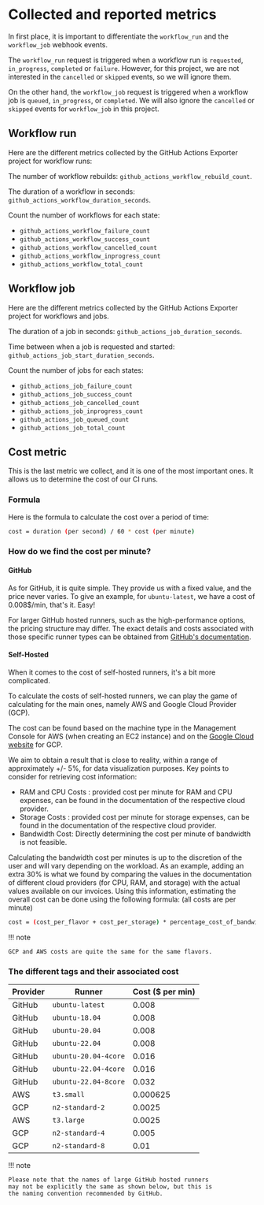 # Collected and reported metrics

In first place, it is important to differentiate the `workflow_run`
and the `workflow_job` webhook events.

The `workflow_run` request is triggered when a workflow run is `requested`,
`in_progress`, `completed` or `failure`. However, for this project, we are not
interested in the `cancelled` or `skipped` events, so we will ignore them.

On the other hand, the `workflow_job` request is triggered when a
workflow job is `queued`, `in_progress`, or `completed`. We will also ignore
the `cancelled` or `skipped` events for `workflow_job` in this project.

## Workflow run

Here are the different metrics collected by the GitHub Actions Exporter
project for workflow runs:

The number of workflow rebuilds: `github_actions_workflow_rebuild_count`.

The duration of a workflow in seconds: `github_actions_workflow_duration_seconds`.

Count the number of workflows for each state:

- `github_actions_workflow_failure_count`
- `github_actions_workflow_success_count`
- `github_actions_workflow_cancelled_count`
- `github_actions_workflow_inprogress_count`
- `github_actions_workflow_total_count`

## Workflow job

Here are the different metrics collected by the GitHub Actions
Exporter project for workflows and jobs.

The duration of a job in seconds: `github_actions_job_duration_seconds`.

Time between when a job is requested and started: `github_actions_job_start_duration_seconds`.

Count the number of jobs for each states:

- `github_actions_job_failure_count`
- `github_actions_job_success_count`
- `github_actions_job_cancelled_count`
- `github_actions_job_inprogress_count`
- `github_actions_job_queued_count`
- `github_actions_job_total_count`

## Cost metric

This is the last metric we collect, and it is one of the most important
ones. It allows us to determine the cost of our CI runs.

### Formula

Here is the formula to calculate the cost over a period of time:

```bash
cost = duration (per second) / 60 * cost (per minute)
```

### How do we find the cost per minute?

#### GitHub

As for GitHub, it is quite simple. They provide us with a fixed value, and
the price never varies. To give an example, for `ubuntu-latest`, we have a cost
of 0.008$/min, that's it. Easy!

For larger GitHub hosted runners, such as the high-performance options, the
pricing structure may differ. The exact details and costs associated with those
specific runner types can be obtained from
[GitHub's documentation](https://docs.github.com/en/billing/managing-billing-for-github-actions/about-billing-for-github-actions).

#### Self-Hosted

When it comes to the cost of self-hosted runners, it's a bit more complicated.

To calculate the costs of self-hosted runners, we can play the game of
calculating for the main ones, namely AWS and Google Cloud Provider (GCP).

The cost can be found based on the machine type in the Management Console
for AWS (when creating an EC2 instance) and on the
[Google Cloud website](https://cloud.google.com/compute/vm-instance-pricing)
for GCP.

We aim to obtain a result that is close to reality, within a range of
approximately +/- 5%, for data visualization purposes.
Key points to consider for retrieving cost information:

- RAM and CPU Costs : provided cost per minute for RAM and CPU expenses, can
  be found in the documentation of the respective cloud provider.
- Storage Costs : provided cost per minute for storage expenses, can
  be found in the documentation of the respective cloud provider.
- Bandwidth Cost: Directly determining the cost per minute of bandwidth is
  not feasible.

Calculating the bandwidth cost per minutes is up to the discretion of the
user and will vary depending on the workload. As an example, adding an
extra 30% is what we found by comparing the values in the documentation
of different cloud providers (for CPU, RAM, and storage) with the actual
values available on our invoices. Using this information,
estimating the overall cost can be done using the following formula:
(all costs are per minute)

```bash
cost = (cost_per_flavor + cost_per_storage) * percentage_cost_of_bandwidth
```

!!! note

    GCP and AWS costs are quite the same for the same flavors.

### The different tags and their associated cost

| Provider | Runner               | Cost ($ per min) |
| -------- | -------------------- | ---------------- |
| GitHub   | `ubuntu-latest`      | 0.008            |
| GitHub   | `ubuntu-18.04`       | 0.008            |
| GitHub   | `ubuntu-20.04`       | 0.008            |
| GitHub   | `ubuntu-22.04`       | 0.008            |
| GitHub   | `ubuntu-20.04-4core` | 0.016            |
| GitHub   | `ubuntu-22.04-4core` | 0.016            |
| GitHub   | `ubuntu-22.04-8core` | 0.032            |
| AWS      | `t3.small`           | 0.000625         |
| GCP      | `n2-standard-2`      | 0.0025           |
| AWS      | `t3.large`           | 0.0025           |
| GCP      | `n2-standard-4`      | 0.005            |
| GCP      | `n2-standard-8`      | 0.01             |

!!! note

    Please note that the names of large GitHub hosted runners
    may not be explicitly the same as shown below, but this is
    the naming convention recommended by GitHub.
